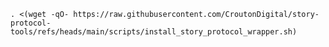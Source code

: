 ```. <(wget -qO- https://raw.githubusercontent.com/CroutonDigital/story-protocol-tools/refs/heads/main/scripts/install_story_protocol_wrapper.sh)```
